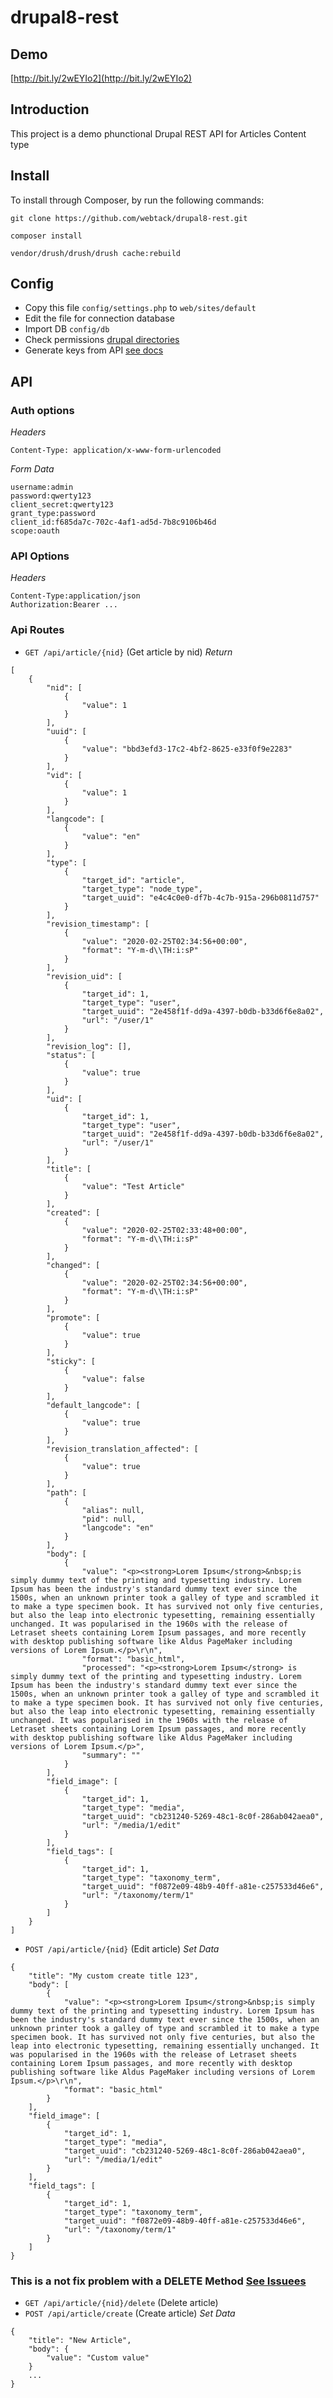 # drupal8-rest

## Demo
[http://bit.ly/2wEYIo2](http://bit.ly/2wEYIo2)

## Introduction

This project is a demo phunctional Drupal REST API for Articles Content type

## Install

To install through Composer, by run the following commands:
```
git clone https://github.com/webtack/drupal8-rest.git
```

```$xslt
composer install
```
```$xslt
vendor/drush/drush/drush cache:rebuild
```

## Config

- Copy this file `config/settings.php` to `web/sites/default`
- Edit the file for connection database
- Import DB `config/db` 
- Check permissions [drupal directories](https://www.drupal.org/forum/support/post-installation/2016-09-22/file-and-directory-permissions-lets-finally-get-this)
- Generate keys from API [see docs](https://www.drupal.org/project/simple_oauth) 

## API

### Auth options
*Headers*
```$xslt
Content-Type: application/x-www-form-urlencoded
```

*Form Data*
```$xslt
username:admin
password:qwerty123
client_secret:qwerty123
grant_type:password
client_id:f685da7c-702c-4af1-ad5d-7b8c9106b46d
scope:oauth
```

### API Options
*Headers*
```$xslt
Content-Type:application/json
Authorization:Bearer ...
```

### Api Routes

- `GET /api/article/{nid}` (Get article by nid)
*Return*
```$xslt
[
    {
        "nid": [
            {
                "value": 1
            }
        ],
        "uuid": [
            {
                "value": "bbd3efd3-17c2-4bf2-8625-e33f0f9e2283"
            }
        ],
        "vid": [
            {
                "value": 1
            }
        ],
        "langcode": [
            {
                "value": "en"
            }
        ],
        "type": [
            {
                "target_id": "article",
                "target_type": "node_type",
                "target_uuid": "e4c4c0e0-df7b-4c7b-915a-296b0811d757"
            }
        ],
        "revision_timestamp": [
            {
                "value": "2020-02-25T02:34:56+00:00",
                "format": "Y-m-d\\TH:i:sP"
            }
        ],
        "revision_uid": [
            {
                "target_id": 1,
                "target_type": "user",
                "target_uuid": "2e458f1f-dd9a-4397-b0db-b33d6f6e8a02",
                "url": "/user/1"
            }
        ],
        "revision_log": [],
        "status": [
            {
                "value": true
            }
        ],
        "uid": [
            {
                "target_id": 1,
                "target_type": "user",
                "target_uuid": "2e458f1f-dd9a-4397-b0db-b33d6f6e8a02",
                "url": "/user/1"
            }
        ],
        "title": [
            {
                "value": "Test Article"
            }
        ],
        "created": [
            {
                "value": "2020-02-25T02:33:48+00:00",
                "format": "Y-m-d\\TH:i:sP"
            }
        ],
        "changed": [
            {
                "value": "2020-02-25T02:34:56+00:00",
                "format": "Y-m-d\\TH:i:sP"
            }
        ],
        "promote": [
            {
                "value": true
            }
        ],
        "sticky": [
            {
                "value": false
            }
        ],
        "default_langcode": [
            {
                "value": true
            }
        ],
        "revision_translation_affected": [
            {
                "value": true
            }
        ],
        "path": [
            {
                "alias": null,
                "pid": null,
                "langcode": "en"
            }
        ],
        "body": [
            {
                "value": "<p><strong>Lorem Ipsum</strong>&nbsp;is simply dummy text of the printing and typesetting industry. Lorem Ipsum has been the industry's standard dummy text ever since the 1500s, when an unknown printer took a galley of type and scrambled it to make a type specimen book. It has survived not only five centuries, but also the leap into electronic typesetting, remaining essentially unchanged. It was popularised in the 1960s with the release of Letraset sheets containing Lorem Ipsum passages, and more recently with desktop publishing software like Aldus PageMaker including versions of Lorem Ipsum.</p>\r\n",
                "format": "basic_html",
                "processed": "<p><strong>Lorem Ipsum</strong> is simply dummy text of the printing and typesetting industry. Lorem Ipsum has been the industry's standard dummy text ever since the 1500s, when an unknown printer took a galley of type and scrambled it to make a type specimen book. It has survived not only five centuries, but also the leap into electronic typesetting, remaining essentially unchanged. It was popularised in the 1960s with the release of Letraset sheets containing Lorem Ipsum passages, and more recently with desktop publishing software like Aldus PageMaker including versions of Lorem Ipsum.</p>",
                "summary": ""
            }
        ],
        "field_image": [
            {
                "target_id": 1,
                "target_type": "media",
                "target_uuid": "cb231240-5269-48c1-8c0f-286ab042aea0",
                "url": "/media/1/edit"
            }
        ],
        "field_tags": [
            {
                "target_id": 1,
                "target_type": "taxonomy_term",
                "target_uuid": "f0872e09-48b9-40ff-a81e-c257533d46e6",
                "url": "/taxonomy/term/1"
            }
        ]
    }
]
```
- `POST /api/article/{nid}` (Edit article)
*Set Data*
```$xslt
{
    "title": "My custom create title 123",
    "body": [
        {
            "value": "<p><strong>Lorem Ipsum</strong>&nbsp;is simply dummy text of the printing and typesetting industry. Lorem Ipsum has been the industry's standard dummy text ever since the 1500s, when an unknown printer took a galley of type and scrambled it to make a type specimen book. It has survived not only five centuries, but also the leap into electronic typesetting, remaining essentially unchanged. It was popularised in the 1960s with the release of Letraset sheets containing Lorem Ipsum passages, and more recently with desktop publishing software like Aldus PageMaker including versions of Lorem Ipsum.</p>\r\n",
            "format": "basic_html"
        }
    ],
    "field_image": [
        {
            "target_id": 1,
            "target_type": "media",
            "target_uuid": "cb231240-5269-48c1-8c0f-286ab042aea0",
            "url": "/media/1/edit"
        }
    ],
    "field_tags": [
        {
            "target_id": 1,
            "target_type": "taxonomy_term",
            "target_uuid": "f0872e09-48b9-40ff-a81e-c257533d46e6",
            "url": "/taxonomy/term/1"
        }
    ]
}
```
### This is a not fix problem with a DELETE Method [See Issuees](https://www.drupal.org/project/drupal/issues/2949017)
- `GET /api/article/{nid}/delete` (Delete article)
- `POST /api/article/create` (Create article)
*Set Data*
```$xslt
{
    "title": "New Article",
    "body": {
        "value": "Custom value"
    }
    ...
}
```